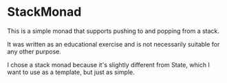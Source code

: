 StackMonad
==========

This is a simple monad that supports pushing to and popping from a stack.

It was written as an educational exercise and is not necessarily suitable for any other purpose.

I chose a stack monad because it's slightly different from State, which I want to use as a template, but just as simple.
